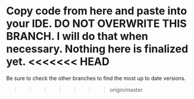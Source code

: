 Copy code from here and paste into your IDE. DO NOT OVERWRITE THIS BRANCH. I will do that when necessary.
Nothing here is finalized yet.
<<<<<<< HEAD
=======
Be sure to check the other branches to find the most up to date versions.
>>>>>>> origin/master
